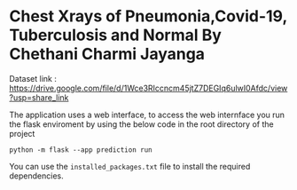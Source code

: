 # Chest Xrays of Pneumonia,Covid-19, Tuberculosis and Normal By Chethani Charmi Jayanga

Dataset link : https://drive.google.com/file/d/1Wce3RIccncm45jtZ7DEGIq6ulwI0Afdc/view?usp=share_link

The application uses a web interface, to access the web internface you run the flask enviroment by using the below code in the root directory of the project

`python -m flask --app prediction run`

You can use the `installed_packages.txt` file to install the required dependencies.
